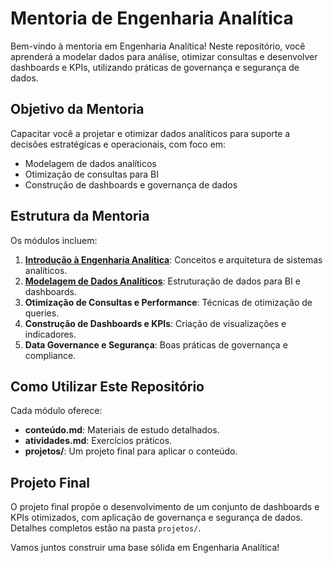 # Mentoria de Engenharia Analítica

Bem-vindo à mentoria em Engenharia Analítica! Neste repositório, você aprenderá a modelar dados para análise, otimizar consultas e desenvolver dashboards e KPIs, utilizando práticas de governança e segurança de dados.

## Objetivo da Mentoria

Capacitar você a projetar e otimizar dados analíticos para suporte a decisões estratégicas e operacionais, com foco em:
- Modelagem de dados analíticos
- Otimização de consultas para BI
- Construção de dashboards e governança de dados

## Estrutura da Mentoria

Os módulos incluem:
1. **[Introdução à Engenharia Analítica](Módulo-1-Introdução/)**: Conceitos e arquitetura de sistemas analíticos.
2. **[Modelagem de Dados Analíticos](Módulo-2-Modelagem-Analítica/)**: Estruturação de dados para BI e dashboards.
3. **Otimização de Consultas e Performance**: Técnicas de otimização de queries.
4. **Construção de Dashboards e KPIs**: Criação de visualizações e indicadores.
5. **Data Governance e Segurança**: Boas práticas de governança e compliance.

## Como Utilizar Este Repositório

Cada módulo oferece:
- **conteúdo.md**: Materiais de estudo detalhados.
- **atividades.md**: Exercícios práticos.
- **projetos/**: Um projeto final para aplicar o conteúdo.

## Projeto Final

O projeto final propõe o desenvolvimento de um conjunto de dashboards e KPIs otimizados, com aplicação de governança e segurança de dados. Detalhes completos estão na pasta `projetos/`.

Vamos juntos construir uma base sólida em Engenharia Analítica!
